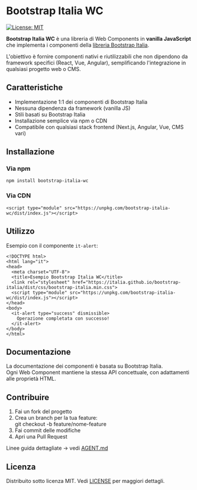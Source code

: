 # Bootstrap Italia WC

[![License: MIT](https://img.shields.io/badge/License-MIT-blue.svg)](LICENSE)

**Bootstrap Italia WC** è una libreria di Web Components in **vanilla JavaScript** che implementa i componenti della [libreria Bootstrap Italia](https://italia.github.io/bootstrap-italia/).

L'obiettivo è fornire componenti nativi e riutilizzabili che non dipendono da framework specifici (React, Vue, Angular), semplificando l'integrazione in qualsiasi progetto web o CMS.

## Caratteristiche

- Implementazione 1:1 dei componenti di Bootstrap Italia  
- Nessuna dipendenza da framework (vanilla JS)  
- Stili basati su Bootstrap Italia  
- Installazione semplice via npm o CDN  
- Compatibile con qualsiasi stack frontend (Next.js, Angular, Vue, CMS vari)  

## Installazione

### Via npm
    npm install bootstrap-italia-wc

### Via CDN
    <script type="module" src="https://unpkg.com/bootstrap-italia-wc/dist/index.js"></script>

## Utilizzo

Esempio con il componente `it-alert`:

    <!DOCTYPE html>
    <html lang="it">
    <head>
      <meta charset="UTF-8">
      <title>Esempio Bootstrap Italia WC</title>
      <link rel="stylesheet" href="https://italia.github.io/bootstrap-italia/dist/css/bootstrap-italia.min.css">
      <script type="module" src="https://unpkg.com/bootstrap-italia-wc/dist/index.js"></script>
    </head>
    <body>
      <it-alert type="success" dismissible>
        Operazione completata con successo!
      </it-alert>
    </body>
    </html>

## Documentazione

La documentazione dei componenti è basata su Bootstrap Italia.  
Ogni Web Component mantiene la stessa API concettuale, con adattamenti alle proprietà HTML.

## Contribuire

1. Fai un fork del progetto  
2. Crea un branch per la tua feature:  
       git checkout -b feature/nome-feature
3. Fai commit delle modifiche  
4. Apri una Pull Request  

Linee guida dettagliate → vedi [AGENT.md](./AGENT.md)

## Licenza

Distribuito sotto licenza MIT. Vedi [LICENSE](./LICENSE) per maggiori dettagli.
